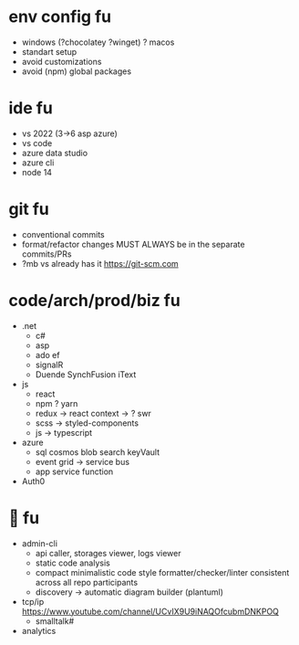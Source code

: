 # env config fu
* windows (?chocolatey ?winget) ? macos
* standart setup
* avoid customizations
* avoid (npm) global packages

# ide fu
* vs 2022 (3->6 asp azure) 
* vs code
* azure data studio
* azure cli
* node 14

# git fu
* conventional commits
* format/refactor changes MUST ALWAYS be in the separate commits/PRs
* ?mb vs already has it https://git-scm.com

# code/arch/prod/biz fu
* .net
  * c#
  * asp
  * ado ef
  * signalR
  * Duende SynchFusion iText
* js
  * react
  * npm ? yarn
  * redux -> react context -> ? swr
  * scss -> styled-components
  * js -> typescript
* azure
  * sql cosmos blob search keyVault
  * event grid -> service bus
  * app service function
* Auth0


# 🔬 fu
* admin-cli
  * api caller, storages viewer, logs viewer
  * static code analysis
  * compact minimalistic code style formatter/checker/linter consistent across all repo participants
  * discovery -> automatic diagram builder (plantuml)
* tcp/ip https://www.youtube.com/channel/UCvIX9U9iNAQOfcubmDNKPOQ
  * smalltalk#
* analytics

